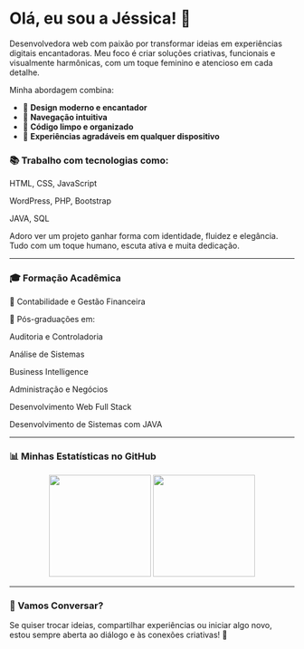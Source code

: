 # Olá, eu sou a Jéssica! 🌸

Desenvolvedora web com paixão por transformar ideias em experiências digitais encantadoras. Meu foco é criar soluções criativas, funcionais e visualmente harmônicas, com um toque feminino e atencioso em cada detalhe.

Minha abordagem combina:

* 🌟 **Design moderno e encantador**
* 🔎 **Navegação intuitiva**
* 📝 **Código limpo e organizado**
* 🚀 **Experiências agradáveis em qualquer dispositivo**

### 📚 Trabalho com tecnologias como:

HTML, CSS, JavaScript

WordPress, PHP, Bootstrap

JAVA, SQL

Adoro ver um projeto ganhar forma com identidade, fluidez e elegância. Tudo com um toque humano, escuta ativa e muita dedicação.

---

### 🎓 Formação Acadêmica

💼 Contabilidade e Gestão Financeira

🌟 Pós-graduações em:

Auditoria e Controladoria

Análise de Sistemas

Business Intelligence

Administração e Negócios

Desenvolvimento Web Full Stack

Desenvolvimento de Sistemas com JAVA

---

### 📊 Minhas Estatísticas no GitHub

<div align="center">
  <img height="180em" src="https://github-readme-stats.vercel.app/api?username=JessicaSTMatos&show_icons=true&theme=dracula" />
  <img height="180em" src="https://github-readme-stats.vercel.app/api/top-langs/?username=JessicaSTMatos&layout=compact&langs_count=8&theme=dracula"/>
</div>

---

### 🌸 Vamos Conversar?

Se quiser trocar ideias, compartilhar experiências ou iniciar algo novo, estou sempre aberta ao diálogo e às conexões criativas! 💖
